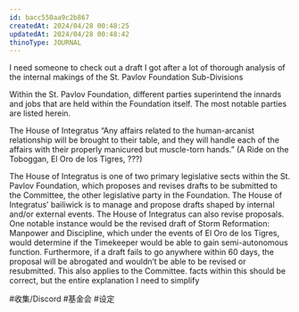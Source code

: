 ```yaml
---
id: bacc550aa9c2b867
createdAt: 2024/04/28 00:48:25
updatedAt: 2024/04/28 00:48:42
thinoType: JOURNAL
---
```

I need someone to check out a draft I got after a lot of thorough analysis of the internal makings of the St. Pavlov Foundation
Sub-Divisions

Within the St. Pavlov Foundation, different parties superintend the innards and jobs that are held within the Foundation itself. The most notable parties are listed herein.

The House of Integratus
“Any affairs related to the human-arcanist relationship will be brought to their table, and they will handle each of the affairs with their properly manicured but muscle-torn hands.” (A Ride on the Toboggan, El Oro de los Tigres, ???)

The House of Integratus is one of two primary legislative sects within the St. Pavlov Foundation, which proposes and revises drafts to be submitted to the Committee, the other legislative party in the Foundation. The House of Integratus’ bailiwick is to manage and propose drafts shaped by internal and/or external events. The House of Integratus can also revise proposals. One notable instance would be the revised draft of Storm Reformation: Manpower and Discipline, which under the events of El Oro de los Tigres, would determine if the Timekeeper would be able to gain semi-autonomous function. Furthermore, if a draft fails to go anywhere within 60 days, the proposal will be abrogated and wouldn’t be able to be revised or resubmitted. This also applies to the Committee.
facts within this should be correct, but the entire explanation I need to simplify

#收集/Discord #基金会 #设定 